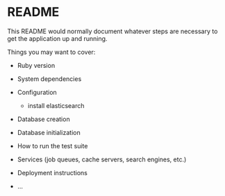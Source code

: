 # README

This README would normally document whatever steps are necessary to get the
application up and running.

Things you may want to cover:

* Ruby version

* System dependencies

* Configuration
  + install elasticsearch

* Database creation

* Database initialization

* How to run the test suite

* Services (job queues, cache servers, search engines, etc.)

* Deployment instructions

* ...

